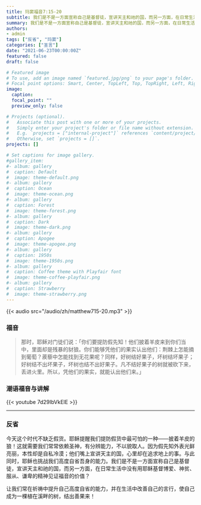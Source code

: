 ```yaml
---
title: 玛窦福音7:15-20
subtitle: 我们是不是一方面宣称自己是基督徒，宣讲天主和祂的国，而另一方面，在日常生活中没有用耶稣基督博爱、神贫、服从、谦卑的精神见证福音的价值？
summary: 我们是不是一方面宣称自己是基督徒，宣讲天主和祂的国，而另一方面，在日常生活中没有用耶稣基督博爱、神贫、服从、谦卑的精神见证福音的价值？
authors:
- admin
tags: ["反省", "玛窦"]
categories: ["圣言"]
date: "2021-06-23T00:00:00Z"
featured: false
draft: false

# Featured image
# To use, add an image named `featured.jpg/png` to your page's folder.
# Focal point options: Smart, Center, TopLeft, Top, TopRight, Left, Right, BottomLeft, Bottom, BottomRight
image:
  caption:
  focal_point: ""
  preview_only: false

# Projects (optional).
#   Associate this post with one or more of your projects.
#   Simply enter your project's folder or file name without extension.
#   E.g. `projects = ["internal-project"]` references `content/project/deep-learning/index.md`.
#   Otherwise, set `projects = []`.
projects: []

# Set captions for image gallery.
#gallery_item:
#- album: gallery
#  caption: Default
#  image: theme-default.png
#- album: gallery
#  caption: Ocean
#  image: theme-ocean.png
#- album: gallery
#  caption: Forest
#  image: theme-forest.png
#- album: gallery
#  caption: Dark
#  image: theme-dark.png
#- album: gallery
#  caption: Apogee
#  image: theme-apogee.png
#- album: gallery
#  caption: 1950s
#  image: theme-1950s.png
#- album: gallery
#  caption: Coffee theme with Playfair font
#  image: theme-coffee-playfair.png
#- album: gallery
#  caption: Strawberry
#  image: theme-strawberry.png
---
```


{{< audio src="/audio/zh/matthew715-20.mp3" >}}

### 福音
> 那时，耶稣对门徒们说：「你们要提防假先知！他们披着羊皮来到你们当中，里面却是残暴的豺狼。你们能够凭他们的果实认出他们：荆棘上怎能摘到葡萄？蒺藜中怎能找到无花果呢？同样，好树结好果子，坏树结坏果子；好树结不出坏果子，坏树也结不出好果子。凡不结好果子的树就被砍下来，丢进火里。所以，凭他们的果实，就能认出他们来。」


### 潮语福音与讲解
{{< youtube 7d29IbVkElE >}}

---
### 反省
今天这个时代不缺乏假货。耶稣提醒我们提防假货中最可怕的一种——披着羊皮的狼！这就需要我们常常依赖圣神，有分辨能力，不以貌取人。因为假先知外表光鲜亮丽，本性却是自私冷漠；他们嘴上宣讲天主的国，心里却在追求地上的事。与此同时，耶稣也挑战我们高度自省吾身的能力。我们是不是一方面宣称自己是基督徒，宣讲天主和祂的国，而另一方面，在日常生活中没有用耶稣基督博爱、神贫、服从、谦卑的精神见证福音的价值？

让我们常在祈祷中提升自己高度自省的能力，并在生活中改善自己的言行，使自己成为一棵植在溪畔的树，结出善果来！
